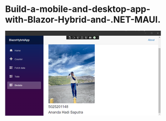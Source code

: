 # Build-a-mobile-and-desktop-app-with-Blazor-Hybrid-and-.NET-MAUI.
![gambar](https://github.com/hadisptr/gambar/blob/main/Build%20a%20mobile%20and%20desktop%20app%20with%20Blazor%20Hybrid%20and%20.NET%20MAUI..png)

